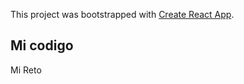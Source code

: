 This project was bootstrapped with [Create React App](https://github.com/facebook/create-react-app).

## Mi codigo

Mi Reto
